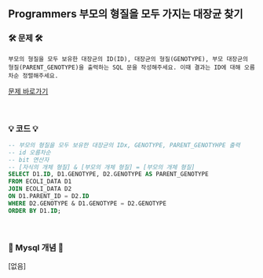 ## Programmers 부모의 형질을 모두 가지는 대장균 찾기
### 🛠️ 문제 🛠️
```
부모의 형질을 모두 보유한 대장균의 ID(ID), 대장균의 형질(GENOTYPE), 부모 대장균의 형질(PARENT_GENOTYPE)을 출력하는 SQL 문을 작성해주세요. 이때 결과는 ID에 대해 오름차순 정렬해주세요.
```
[문제 바로가기](https://school.programmers.co.kr/learn/courses/30/lessons/301647)

<br/>

### 💡 코드 💡
```sql
-- 부모의 형질을 모두 보유한 대장균의 IDx, GENOTYPE, PARENT_GENOTYHPE 출력
-- id 오름차순
-- bit 연산자
-- [자식의 개체 형질] & [부모의 개체 형질] = [부모의 개체 형질]
SELECT D1.ID, D1.GENOTYPE, D2.GENOTYPE AS PARENT_GENOTYPE
FROM ECOLI_DATA D1
JOIN ECOLI_DATA D2
ON D1.PARENT_ID = D2.ID
WHERE D2.GENOTYPE & D1.GENOTYPE = D2.GENOTYPE
ORDER BY D1.ID;
```

<br/>

### 📙 Mysql 개념 📙
[없음]